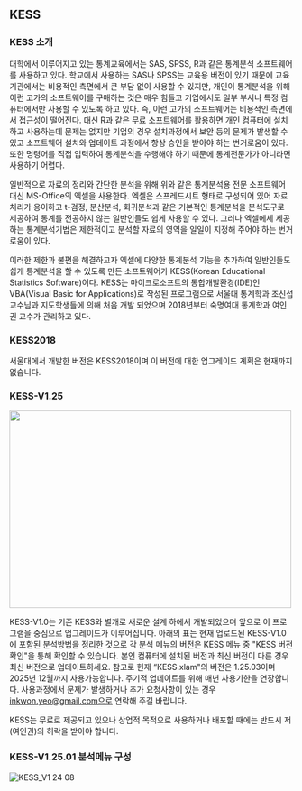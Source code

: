 ## KESS

### KESS 소개
대학에서 이루어지고 있는 통계교육에서는 SAS, SPSS, R과 같은 통계분석 소프트웨어를 사용하고 있다. 학교에서 사용하는 SAS나 SPSS는 교육용 버전이 있기 때문에 교육기관에서는 비용적인 측면에서 큰 부담 없이 사용할 수 있지만, 개인이 통계분석을 위해 이런 고가의 소프트웨어를 구매하는 것은 매우 힘들고 기업에서도 일부 부서나 특정 컴퓨터에서만 사용할 수 있도록 하고 있다. 즉, 이런 고가의 소프트웨어는 비용적인 측면에서 접근성이 떨어진다. 대신 R과 같은 무료 소프트웨어를 활용하면 개인 컴퓨터에 설치하고 사용하는데 문제는 없지만 기업의 경우 설치과정에서 보안 등의 문제가 발생할 수 있고 소프트웨어 설치와 업데이트 과정에서 항상 승인을 받아야 하는 번거로움이 있다. 또한 명령어를 직접 입력하여 통계분석을 수행해야 하기 때문에 통계전문가가 아니라면 사용하기 어렵다.

일반적으로 자료의 정리와 간단한 분석을 위해 위와 같은 통계분석용 전문 소프트웨어 대신 MS-Office의 엑셀을 사용한다. 엑셀은 스프레드시트 형태로 구성되어 있어 자료처리가 용이하고 t-검정, 분산분석, 회귀분석과 같은 기본적인 통계분석을 분석도구로 제공하여 통계를 전공하지 않는 일반인들도 쉽게 사용할 수 있다. 그러나 엑셀에세 제공하는 통계분석기법은 제한적이고 분석할 자료의 영역을 일일이 지정해 주어야 하는 번거로움이 있다.

이러한 제한과 불편을 해결하고자 엑셀에 다양한 통계분석 기능을 추가하여 일반인들도 쉽게 통계분석을 할 수 있도록 만든 소프트웨어가 KESS(Korean Educational Statistics Software)이다. KESS는 마이크로소프트의 통합개발환경(IDE)인 VBA(Visual Basic for Applications)로 작성된 프로그램으로 서울대 통계학과 조신섭 교수님과 지도학생들에 의해 처음 개발 되었으며 2018년부터 숙명여대 통계학과 여인권 교수가 관리하고 있다.

### KESS2018
서울대에서 개발한 버전은 KESS2018이며 이 버전에 대한 업그레이드 계획은 현재까지 없습니다.

### KESS-V1.25
<img src="https://user-images.githubusercontent.com/27664894/167245572-005827a4-85db-4109-a5d3-0a159f59f51a.jpg" width=500 height=350>

KESS-V1.0는 기존 KESS와 별개로 새로운 설계 하에서 개발되었으며 앞으로 이 프로그램을 중심으로 업그레이드가 이루어집니다.
아래의 표는 현재 업로드된 KESS-V1.0에 포함된 분석방법을 정리한 것으로 각 분석 메뉴의 버전은 KESS 메뉴 중 "KESS 버전 확인"을 통해 확인할 수 있습니다. 본인 컴퓨터에 설치된 버전과 최신 버전이 다른 경우 최신 버전으로 업데이트하세요. 참고로 현재 “KESS.xlam"의 버전은 1.25.03이며 2025년 12월까지 사용가능합니다. 주기적 업데이트를 위해 매년 사용기한을 연장합니다.
사용과정에서 문제가 발생하거나 추가 요청사항이 있는 경우 inkwon.yeo@gmail.com으로 연락해 주길 바랍니다.

KESS는 무료로 제공되고 있으나 상업적 목적으로 사용하거나 배포할 때에는 반드시 저(여인권)의 허락을 받아야 합니다.

### KESS-V1.25.01 분석메뉴 구성
![KESS_V1 24 08](https://github.com/user-attachments/assets/2dcef164-2625-49a5-93f6-ebfac27c97c2)

